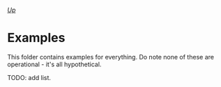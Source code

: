 [*Up*](./README.md)

# Examples

This folder contains examples for everything. Do note none of these are operational - it's all hypothetical.

TODO: add list.

